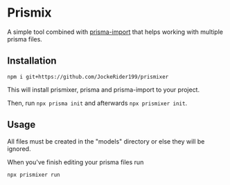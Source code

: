 # Prismix
A simple tool combined with [prisma-import](https://github.com/ajmnz/prisma-import) that helps working with multiple prisma files.

## Installation
`npm i git+https://github.com/JockeRider199/prismixer`

This will install prismixer, prisma and prisma-import to your project.

Then, run `npx prisma init` and afterwards `npx prismixer init`.

## Usage
All files must be created in the "models" directory or else they will be ignored.

When you've finish editing your prisma files run

`npx prismixer run`